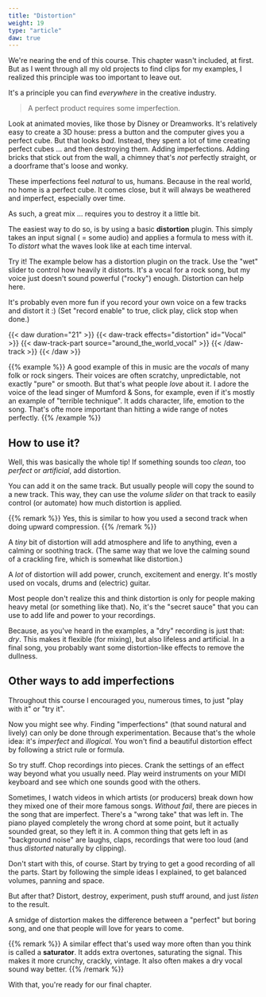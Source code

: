 ```yaml
---
title: "Distortion"
weight: 19
type: "article"
daw: true
---
```


We're nearing the end of this course. This chapter wasn't included, at first. But as I went through all my old projects to find clips for my examples, I realized this principle was too important to leave out. 

It's a principle you can find _everywhere_ in the creative industry. 

> A perfect product requires some imperfection.

Look at animated movies, like those by Disney or Dreamworks. It's relatively easy to create a 3D house: press a button and the computer gives you a perfect cube. But that looks _bad_. Instead, they spent a lot of time creating perfect cubes ... and then destroying them. Adding imperfections. Adding bricks that stick out from the wall, a chimney that's _not_ perfectly straight, or a doorframe that's loose and wonky.

These imperfections feel _natural_ to us, humans. Because in the real world, no home is a perfect cube. It comes close, but it will always be weathered and imperfect, especially over time.

As such, a great mix ... requires you to destroy it a little bit.

The easiest way to do so, is by using a basic **distortion** plugin. This simply takes an input signal ( = some audio) and applies a formula to mess with it. To _distort_ what the waves look like at each time interval.

Try it! The example below has a distortion plugin on the track. Use the "wet" slider to control how heavily it distorts. It's a vocal for a rock song, but my voice just doesn't sound powerful ("rocky") enough. Distortion can help here.

It's probably even more fun if you record your own voice on a few tracks and distort it :) (Set "record enable" to true, click play, click stop when done.)

{{< daw duration="21" >}}
    {{< daw-track effects="distortion" id="Vocal" >}}
        {{< daw-track-part source="around_the_world_vocal" >}}
    {{< /daw-track >}}
{{< /daw >}}

{{% example %}}
A good example of this in music are the _vocals_ of many folk or rock singers. Their voices are often scratchy, unpredictable, not exactly "pure" or smooth. But that's what people _love_ about it. I adore the voice of the lead singer of Mumford & Sons, for example, even if it's mostly an example of "terrible technique". It adds character, life, emotion to the song. That's ofte more important than hitting a wide range of notes perfectly.
{{% /example %}}

## How to use it?

Well, this was basically the whole tip! If something sounds too _clean_, too _perfect_ or _artificial_, add distortion. 

You can add it on the same track. But usually people will copy the sound to a new track. This way, they can use the _volume slider_ on that track to easily control (or automate) how much distortion is applied.

{{% remark %}}
Yes, this is similar to how you used a second track when doing upward compression.
{{% /remark %}}

A _tiny_ bit of distortion will add atmosphere and life to anything, even a calming or soothing track. (The same way that we love the calming sound of a crackling fire, which is somewhat like distortion.)

A _lot_ of distortion will add power, crunch, excitement and energy. It's mostly used on vocals, drums and (electric) guitar.

Most people don't realize this and think distortion is only for people making heavy metal (or something like that). No, it's the "secret sauce" that you can use to add life and power to your recordings.

Because, as you've heard in the examples, a "dry" recording is just that: _dry_. This makes it flexible (for mixing), but also lifeless and artificial. In a final song, you probably want some distortion-like effects to remove the dullness.

## Other ways to add imperfections

Throughout this course I encouraged you, numerous times, to just "play with it" or "try it".

Now you might see why. Finding "imperfections" (that sound natural and lively) can only be done through experimentation. Because that's the whole idea: it's _imperfect_ and _illogical_. You won't find a beautiful distortion effect by following a strict rule or formula.

So try stuff. Chop recordings into pieces. Crank the settings of an effect way beyond what you usually need. Play weird instruments on your MIDI keyboard and see which one sounds good with the others.

Sometimes, I watch videos in which artists (or producers) break down how they mixed one of their more famous songs. _Without fail_, there are pieces in the song that are imperfect. There's a "wrong take" that was left in. The piano played completely the wrong chord at some point, but it actually sounded great, so they left it in. A common thing that gets left in as "background noise" are laughs, claps, recordings that were too loud (and thus _distorted_ naturally by clipping).

Don't start with this, of course. Start by trying to get a good recording of all the parts. Start by following the simple ideas I explained, to get balanced volumes, panning and space.

But after that? Distort, destroy, experiment, push stuff around, and just _listen_ to the result.

A smidge of distortion makes the difference between a "perfect" but boring song, and one that people will love for years to come.

{{% remark %}}
A similar effect that's used way more often than you think is called a **saturator**. It adds extra overtones, saturating the signal. This makes it more crunchy, crackly, vintage. It also often makes a dry vocal sound way better.
{{% /remark %}}

With that, you're ready for our final chapter.